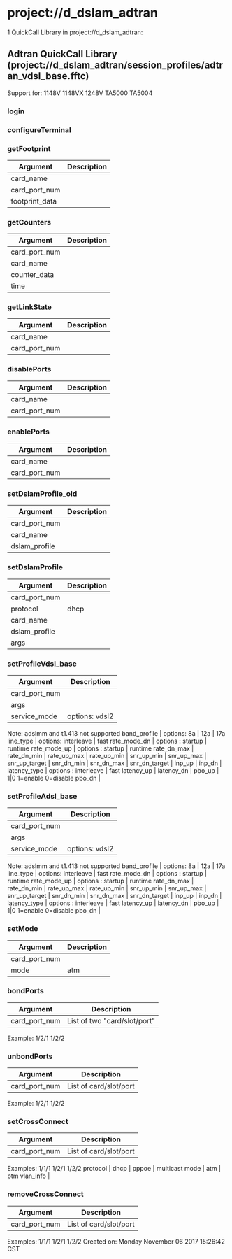 # project://d_dslam_adtran
1 QuickCall Library in project://d_dslam_adtran:
## Adtran QuickCall Library (project://d_dslam_adtran/session_profiles/adtran_vdsl_base.fftc)
Support for:
1148V
1148VX
1248V
TA5000
TA5004

### login
### configureTerminal
### getFootprint

Argument | Description
------------ | -------------
card_name | 
card_port_num | 
footprint_data | 
### getCounters

Argument | Description
------------ | -------------
card_port_num | 
card_name | 
counter_data | 
time | 
### getLinkState

Argument | Description
------------ | -------------
card_name | 
card_port_num | 
### disablePorts

Argument | Description
------------ | -------------
card_name | 
card_port_num | 
### enablePorts

Argument | Description
------------ | -------------
card_name | 
card_port_num | 
### setDslamProfile_old

Argument | Description
------------ | -------------
card_port_num | 
card_name | 
dslam_profile | 
### setDslamProfile

Argument | Description
------------ | -------------
card_port_num | 
protocol | dhcp | pppoe | multicast
card_name | 
dslam_profile | 
args | 
### setProfileVdsl_base

Argument | Description
------------ | -------------
card_port_num | 
args | 
service_mode | options: vdsl2 | adsl2+ | adsl2+mm | vdsl2mm | g.dmt
Note: adslmm and t1.413 not supported
band_profile | options: 8a | 12a | 17a
line_type | options: interleave | fast
rate_mode_dn | options : startup | runtime
rate_mode_up | options : startup | runtime
rate_dn_max | 
rate_dn_min | 
rate_up_max | 
rate_up_min | 
snr_up_min | 
snr_up_max | 
snr_up_target | 
snr_dn_min | 
snr_dn_max | 
snr_dn_target | 
inp_up | 
inp_dn | 
latency_type | options : interleave | fast
latency_up | 
latency_dn | 
pbo_up | 1|0 1=enable 0=disable
pbo_dn | 
### setProfileAdsl_base

Argument | Description
------------ | -------------
card_port_num | 
args | 
service_mode | options: vdsl2 | adsl2+ | adsl2+mm | vdsl2mm | g.dmt
Note: adslmm and t1.413 not supported
band_profile | options: 8a | 12a | 17a
line_type | options: interleave | fast
rate_mode_dn | options : startup | runtime
rate_mode_up | options : startup | runtime
rate_dn_max | 
rate_dn_min | 
rate_up_max | 
rate_up_min | 
snr_up_min | 
snr_up_max | 
snr_up_target | 
snr_dn_min | 
snr_dn_max | 
snr_dn_target | 
inp_up | 
inp_dn | 
latency_type | options : interleave | fast
latency_up | 
latency_dn | 
pbo_up | 1|0 1=enable 0=disable
pbo_dn | 
### setMode

Argument | Description
------------ | -------------
card_port_num | 
mode | atm | ptm
### bondPorts

Argument | Description
------------ | -------------
card_port_num | List of two "card/slot/port"

Example:
1/2/1 1/2/2
### unbondPorts

Argument | Description
------------ | -------------
card_port_num | List of card/slot/port

Example:
1/2/1 1/2/2
### setCrossConnect

Argument | Description
------------ | -------------
card_port_num | List of card/slot/port

Examples:
1/1/1
1/2/1 1/2/2
protocol | dhcp | pppoe | multicast
mode | atm | ptm
vlan_info | 
### removeCrossConnect

Argument | Description
------------ | -------------
card_port_num | List of card/slot/port

Examples:
1/1/1
1/2/1 1/2/2
Created on: Monday November 06 2017 15:26:42 CST
